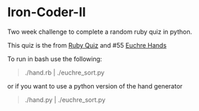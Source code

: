 # Iron-Coder-II
Two week challenge to complete a random ruby quiz in python.

This quiz is the from [Ruby Quiz](http://RubyQuiz.com) and #55 [Euchre Hands](http://rubyquiz.com/quiz55.html)

To run in bash use the following:

> ./hand.rb | ./euchre_sort.py

or if you want to use a python version of the hand generator

> ./hand.py | ./euchre_sort.py
